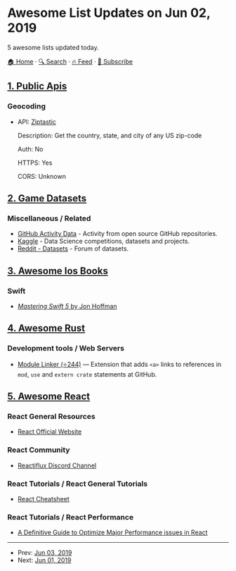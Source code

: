# Awesome List Updates on Jun 02, 2019

5 awesome lists updated today.

[🏠 Home](/README.md) · [🔍 Search](https://test.trackawesomelist.com/search/) · [🔥 Feed](https://test.trackawesomelist.com/feed.xml) · [📮 Subscribe](https://trackawesomelist.us17.list-manage.com/subscribe?u=d2f0117aa829c83a63ec63c2f&id=36a103854c)



## [1. Public Apis](/content/public-apis/public-apis/README.md)

### Geocoding

- API: [Ziptastic](https://ziptasticapi.com/)

  Description: Get the country, state, and city of any US zip-code

  Auth: No

  HTTPS: Yes

  CORS: Unknown



## [2. Game Datasets](/content/leomaurodesenv/game-datasets/README.md)

### Miscellaneous / Related

*   [GitHub Activity Data](https://console.cloud.google.com/marketplace/details/github/github-repos?filter=solution-type:dataset\&id=46ee22ab-2ca4-4750-81a7-3ee0f0150dcb) - Activity from open source GitHub repositories.
*   [Kaggle](http://kaggle.com/) - Data Science competitions, datasets and projects.
*   [Reddit - Datasets](https://www.reddit.com/r/datasets) - Forum of datasets.

## [3. Awesome Ios Books](/content/bystritskiy/awesome-ios-books/README.md)

### Swift

*   [*Mastering Swift 5* by Jon Hoffman](https://www.amazon.com/Mastering-Swift-latest-programming-language/dp/1789139864)

## [4. Awesome Rust](/content/rust-unofficial/awesome-rust/README.md)

### Development tools / Web Servers

*   [Module Linker (⭐244)](https://github.com/fiatjaf/module-linker) — Extension that adds `<a>` links to references in `mod`, `use` and `extern crate` statements at GitHub.

## [5. Awesome React](/content/enaqx/awesome-react/README.md)

### React General Resources

*   [React Official Website](https://reactjs.org/)

### React Community

*   [Reactiflux Discord Channel](http://www.reactiflux.com/)

### React Tutorials / React General Tutorials

*   [React Cheatsheet](https://devhints.io/react)

### React Tutorials / React Performance

*   [A Definitive Guide to Optimize Major Performance issues in React](https://www.simform.com/react-performance/)

---

- Prev: [Jun 03, 2019](/content/2019/06/03/README.md)
- Next: [Jun 01, 2019](/content/2019/06/01/README.md)
